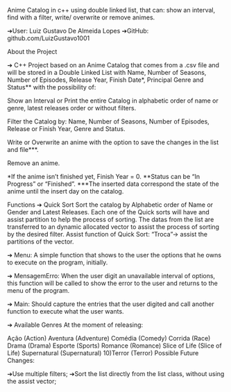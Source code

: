 Anime Catalog in c++ using double linked list, that can: show an interval, find with a filter, write/ overwrite or remove animes.

➔User: Luiz Gustavo De Almeida Lopes ➔GitHub: github.com/LuizGustavo1001

About the Project

➔ C++ Project based on an Anime Catalog that comes from a .csv file and will be stored in a Double Linked List with Name, Number of Seasons, Number of Episodes, Release Year, Finish Date*, Principal Genre and Status** with the possibility of:

Show an Interval or Print the entire Catalog in alphabetic order of name or genre, latest releases order or without filters.

Filter the Catalog by: Name, Number of Seasons, Number of Episodes, Release or Finish Year, Genre and Status.

Write or Overwrite an anime with the option to save the changes in the list and file***.

Remove an anime.

*If the anime isn’t finished yet, Finish Year = 0. **Status can be “In Progress” or “Finished”. ***The inserted data correspond the state of the anime until the insert day on the catalog.

Functions ➔ Quick Sort Sort the catalog by Alphabetic order of Name or Gender and Latest Releases. Each one of the Quick sorts will have and assist partition to help the process of sorting. The datas from the list are transferred to an dynamic allocated vector to assist the process of sorting by the desired filter. Assist function of Quick Sort: “Troca”-> assist the partitions of the vector.

➔ Menu: A simple function that shows to the user the options that he owns to execute on the program, initially.

➔ MensagemErro: When the user digit an unavailable interval of options, this function will be called to show the error to the user and returns to the menu of the program.

➔ Main: Should capture the entries that the user digited and call another function to execute what the user wants.

➔ Available Genres At the moment of releasing:

Ação (Action)
Aventura (Adventure)
Comédia (Comedy)
Corrida (Race)
Drama (Drama)
Esporte (Sports)
Romance (Romance)
Slice of Life (Slice of Life)
Supernatural (Supernatural) 10)Terror (Terror)
Possible Future Changes:

➔Use multiple filters; ➔Sort the list directly from the list class, without using the assist vector;

